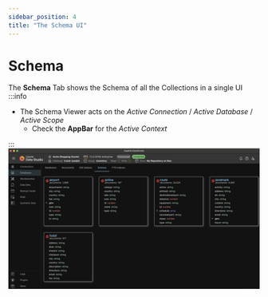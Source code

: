 ```yaml
---
sidebar_position: 4
title: "The Schema UI"
---
```


# Schema

The **Schema** Tab shows the Schema of all the Collections in a single UI
:::info

- The Schema Viewer acts on the _Active Connection_ / _Active Database_ / _Active Scope_
  - Check the **AppBar** for the _Active Context_

:::
![provisoned-schema](/img/databases/provisioned-schema.png)
